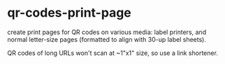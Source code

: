 # qr-codes-print-page
create print pages for QR codes on various media: label printers, and normal letter-size pages (formatted to align with 30-up label sheets).

QR codes of long URLs won't scan at ~1"x1" size, so use a link shortener.
